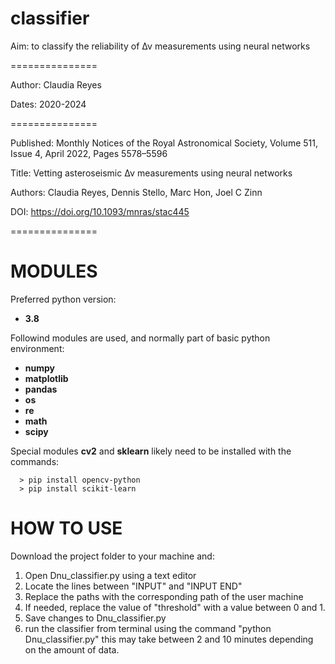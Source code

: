 # classifier

Aim: to classify the reliability of Δν measurements using neural networks

===============

Author: Claudia Reyes

Dates: 2020-2024

===============

Published: Monthly Notices of the Royal Astronomical Society, Volume 511, Issue 4, April 2022, Pages 5578–5596

Title: Vetting asteroseismic Δν measurements using neural networks

Authors: Claudia Reyes, Dennis Stello, Marc Hon, Joel C Zinn

DOI: https://doi.org/10.1093/mnras/stac445

===============

MODULES
=======

Preferred python version:
  
* **3.8**

Followind modules are used, and normally part of basic  python environment:
  
* **numpy**
* **matplotlib**
* **pandas**
* **os**
* **re**
* **math**
* **scipy**


Special modules **cv2** and **sklearn** likely need to be installed with the commands:
````
  > pip install opencv-python
  > pip install scikit-learn 
````

HOW TO USE
==========

Download the project folder to your machine and:

1. Open Dnu_classifier.py using a text editor
2. Locate the lines between "INPUT" and "INPUT END" 
3. Replace the paths with the corresponding path of the user machine
4. If needed, replace the value of "threshold" with a value between 0 and 1.
5. Save changes to Dnu_classifier.py
6. run the classifier from terminal using the command "python Dnu_classifier.py" this may take between 2 and 10 minutes depending on the amount of data.
